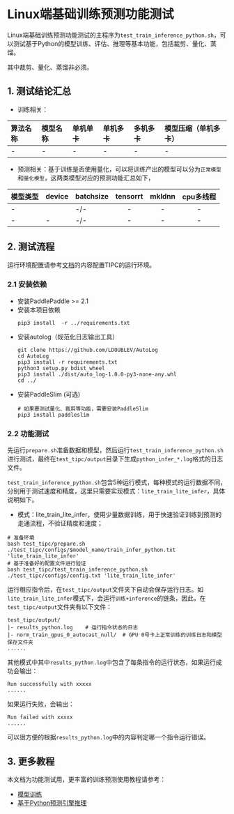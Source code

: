 # Linux端基础训练预测功能测试

Linux端基础训练预测功能测试的主程序为`test_train_inference_python.sh`，可以测试基于Python的模型训练、评估、推理等基本功能，包括裁剪、量化、蒸馏。


其中裁剪、量化、蒸馏非必须。

## 1. 测试结论汇总

- 训练相关：

| 算法名称 | 模型名称 | 单机单卡 | 单机多卡 | 多机多卡 | 模型压缩（单机多卡） |
|  :----  |   :----  |    :----  |  :----   |  :----   |  :----   |
|  -  | - | - | - | - | - |


- 预测相关：基于训练是否使用量化，可以将训练产出的模型可以分为`正常模型`和`量化模型`，这两类模型对应的预测功能汇总如下，

| 模型类型 | device | batchsize | tensorrt | mkldnn | cpu多线程 |
|  ----   |  ---- |   ----   |  :----:  |   :----:   |  :----:  |
| - |  | -/- | - | - | - |
| - | - | -/- | - | - | - |

## 2. 测试流程

运行环境配置请参考[文档](./install.md)的内容配置TIPC的运行环境。

### 2.1 安装依赖
- 安装PaddlePaddle >= 2.1
- 安装本项目依赖
    ```
    pip3 install  -r ../requirements.txt
    ```
- 安装autolog（规范化日志输出工具）
    ```
    git clone https://github.com/LDOUBLEV/AutoLog
    cd AutoLog
    pip3 install -r requirements.txt
    python3 setup.py bdist_wheel
    pip3 install ./dist/auto_log-1.0.0-py3-none-any.whl
    cd ../
    ```
- 安装PaddleSlim (可选)
   ```
   # 如果要测试量化、裁剪等功能，需要安装PaddleSlim
   pip3 install paddleslim
   ```


### 2.2 功能测试

先运行`prepare.sh`准备数据和模型，然后运行`test_train_inference_python.sh`进行测试，最终在`test_tipc/output`目录下生成`python_infer_*.log`格式的日志文件。

`test_train_inference_python.sh`包含5种运行模式，每种模式的运行数据不同，分别用于测试速度和精度，这里只需要实现模式：`lite_train_lite_infer`，具体说明如下。

- 模式：lite_train_lite_infer，使用少量数据训练，用于快速验证训练到预测的走通流程，不验证精度和速度；

```shell
# 准备环境
bash test_tipc/prepare.sh ./test_tipc/configs/$model_name/train_infer_python.txt 'lite_train_lite_infer'
# 基于准备好的配置文件进行验证
bash test_tipc/test_train_inference_python.sh ./test_tipc/configs/config.txt 'lite_train_lite_infer'
```

运行相应指令后，在`test_tipc/output`文件夹下自动会保存运行日志。如`lite_train_lite_infer`模式下，会运行`训练+inference`的链条，因此，在`test_tipc/output`文件夹有以下文件：

```
test_tipc/output/
|- results_python.log    # 运行指令状态的日志
|- norm_train_gpus_0_autocast_null/  # GPU 0号卡上正常训练的训练日志和模型保存文件夹
......
```

其他模式中其中`results_python.log`中包含了每条指令的运行状态，如果运行成功会输出：

```
Run successfully with xxxxx
......
```

如果运行失败，会输出：

```
Run failed with xxxxx
......
```

可以很方便的根据`results_python.log`中的内容判定哪一个指令运行错误。


## 3. 更多教程
本文档为功能测试用，更丰富的训练预测使用教程请参考：

- [模型训练](../../README.md)  
- [基于Python预测引擎推理](../../deploy/pdinference/README.md)
